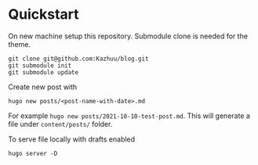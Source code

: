 # Quickstart

On new machine setup this repository. Submodule clone is needed for the theme.

```
git clone git@github.com:Kazhuu/blog.git
git submodule init
git submodule update
```

Create new post with

```
hugo new posts/<post-name-with-date>.md
```

For example `hugo new posts/2021-10-10-test-post.md`. This will generate a file
under `content/posts/` folder.

To serve file locally with drafts enabled

```
hugo server -D
```

